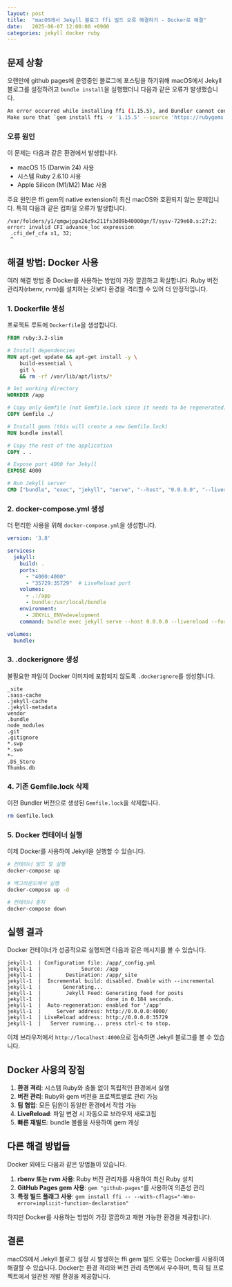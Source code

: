 ```yaml
---
layout: post
title:  "macOS에서 Jekyll 블로그 ffi 빌드 오류 해결하기 - Docker로 해결"
date:   2025-06-07 12:00:00 +0900
categories: jekyll docker ruby
---
```


## 문제 상황

오랜만에 github pages에 운영중인 블로그에 포스팅을 하기위해 macOS에서 Jekyll 블로그를 설정하려고 `bundle install`을 실행했더니 다음과 같은 오류가 발생했습니다.

```bash
An error occurred while installing ffi (1.15.5), and Bundler cannot continue.
Make sure that `gem install ffi -v '1.15.5' --source 'https://rubygems.org/'` succeeds before bundling.
```

### 오류 원인

이 문제는 다음과 같은 환경에서 발생합니다.
- macOS 15 (Darwin 24) 사용
- 시스템 Ruby 2.6.10 사용
- Apple Silicon (M1/M2) Mac 사용

주요 원인은 ffi gem의 native extension이 최신 macOS와 호환되지 않는 문제입니다. 특히 다음과 같은 컴파일 오류가 발생합니다.

```
/var/folders/y1/qmgwjppx26z9x211fs3d89b40000gn/T/sysv-729e60.s:27:2: error: invalid CFI advance_loc expression
 .cfi_def_cfa x1, 32;
 ^
```

## 해결 방법: Docker 사용

여러 해결 방법 중 Docker를 사용하는 방법이 가장 깔끔하고 확실합니다. Ruby 버전 관리자(rbenv, rvm)를 설치하는 것보다 환경을 격리할 수 있어 더 안정적입니다.

### 1. Dockerfile 생성

프로젝트 루트에 `Dockerfile`을 생성합니다.

```dockerfile
FROM ruby:3.2-slim

# Install dependencies
RUN apt-get update && apt-get install -y \
    build-essential \
    git \
    && rm -rf /var/lib/apt/lists/*

# Set working directory
WORKDIR /app

# Copy only Gemfile (not Gemfile.lock since it needs to be regenerated)
COPY Gemfile ./

# Install gems (this will create a new Gemfile.lock)
RUN bundle install

# Copy the rest of the application
COPY . .

# Expose port 4000 for Jekyll
EXPOSE 4000

# Run Jekyll server
CMD ["bundle", "exec", "jekyll", "serve", "--host", "0.0.0.0", "--livereload"]
```

### 2. docker-compose.yml 생성

더 편리한 사용을 위해 `docker-compose.yml`을 생성합니다.

```yaml
version: '3.8'

services:
  jekyll:
    build: .
    ports:
      - "4000:4000"
      - "35729:35729"  # LiveReload port
    volumes:
      - .:/app
      - bundle:/usr/local/bundle
    environment:
      - JEKYLL_ENV=development
    command: bundle exec jekyll serve --host 0.0.0.0 --livereload --force_polling

volumes:
  bundle:
```

### 3. .dockerignore 생성

불필요한 파일이 Docker 이미지에 포함되지 않도록 `.dockerignore`를 생성합니다.

```
_site
.sass-cache
.jekyll-cache
.jekyll-metadata
vendor
.bundle
node_modules
.git
.gitignore
*.swp
*.swo
*~
.DS_Store
Thumbs.db
```

### 4. 기존 Gemfile.lock 삭제

이전 Bundler 버전으로 생성된 `Gemfile.lock`을 삭제합니다.

```bash
rm Gemfile.lock
```

### 5. Docker 컨테이너 실행

이제 Docker를 사용하여 Jekyll을 실행할 수 있습니다.

```bash
# 컨테이너 빌드 및 실행
docker-compose up

# 백그라운드에서 실행
docker-compose up -d

# 컨테이너 중지
docker-compose down
```

## 실행 결과

Docker 컨테이너가 성공적으로 실행되면 다음과 같은 메시지를 볼 수 있습니다.

```
jekyll-1  | Configuration file: /app/_config.yml
jekyll-1  |             Source: /app
jekyll-1  |        Destination: /app/_site
jekyll-1  |  Incremental build: disabled. Enable with --incremental
jekyll-1  |       Generating... 
jekyll-1  |        Jekyll Feed: Generating feed for posts
jekyll-1  |                     done in 0.184 seconds.
jekyll-1  |  Auto-regeneration: enabled for '/app'
jekyll-1  |     Server address: http://0.0.0.0:4000/
jekyll-1  | LiveReload address: http://0.0.0.0:35729
jekyll-1  |   Server running... press ctrl-c to stop.
```

이제 브라우저에서 `http://localhost:4000`으로 접속하면 Jekyll 블로그를 볼 수 있습니다.

## Docker 사용의 장점

1. **환경 격리**: 시스템 Ruby와 충돌 없이 독립적인 환경에서 실행
2. **버전 관리**: Ruby와 gem 버전을 프로젝트별로 관리 가능
3. **팀 협업**: 모든 팀원이 동일한 환경에서 작업 가능
4. **LiveReload**: 파일 변경 시 자동으로 브라우저 새로고침
5. **빠른 재빌드**: bundle 볼륨을 사용하여 gem 캐싱

## 다른 해결 방법들

Docker 외에도 다음과 같은 방법들이 있습니다.

1. **rbenv 또는 rvm 사용**: Ruby 버전 관리자를 사용하여 최신 Ruby 설치
2. **GitHub Pages gem 사용**: `gem "github-pages"`를 사용하여 의존성 관리
3. **특정 빌드 플래그 사용**: `gem install ffi -- --with-cflags="-Wno-error=implicit-function-declaration"`

하지만 Docker를 사용하는 방법이 가장 깔끔하고 재현 가능한 환경을 제공합니다.

## 결론

macOS에서 Jekyll 블로그 설정 시 발생하는 ffi gem 빌드 오류는 Docker를 사용하여 해결할 수 있습니다. Docker는 환경 격리와 버전 관리 측면에서 우수하며, 특히 팀 프로젝트에서 일관된 개발 환경을 제공합니다.
